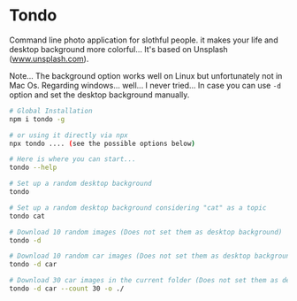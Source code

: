 # Tondo

Command line photo application for slothful people. it makes your life and desktop background more colorful...
It's based on Unsplash (www.unsplash.com).

Note...
The background option works well on Linux but unfortunately not in Mac Os.
Regarding windows... well... I never tried...
In case you can use `-d` option and set the desktop background manually.

```sh
# Global Installation
npm i tondo -g

# or using it directly via npx
npx tondo .... (see the possible options below)

# Here is where you can start...
tondo --help

# Set up a random desktop background
tondo

# Set up a random desktop background considering "cat" as a topic
tondo cat

# Download 10 random images (Does not set them as desktop background)
tondo -d

# Download 10 random car images (Does not set them as desktop background)
tondo -d car

# Download 30 car images in the current folder (Does not set them as desktop background)
tondo -d car --count 30 -o ./


```
